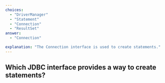 ```yaml
---
choices:
  - "DriverManager"
  - "Statement"
  - "Connection"
  - "ResultSet"
answer:
  - "Connection"

explanation: "The Connection interface is used to create statements."
---
```


## Which JDBC interface provides a way to create statements?
